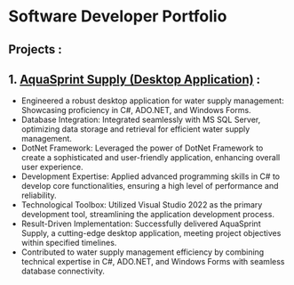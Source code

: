 # Software Developer Portfolio

## Projects :

## 1. [AquaSprint Supply (Desktop Application)](https://github.com/kirankadam123/AquaBilling-System.git) :
* Engineered a robust desktop application for water supply management: Showcasing proficiency in C#, ADO.NET, and Windows Forms.
* Database Integration: Integrated seamlessly with MS SQL Server, optimizing data storage and retrieval for efficient water supply management.
* DotNet Framework: Leveraged the power of DotNet Framework to create a sophisticated and user-friendly application, enhancing overall user experience.
* Development Expertise: Applied advanced programming skills in C# to develop core functionalities, ensuring a high level of performance and reliability.
* Technological Toolbox: Utilized Visual Studio 2022 as the primary development tool, streamlining the application development process.
* Result-Driven Implementation: Successfully delivered AquaSprint Supply, a cutting-edge desktop application, meeting project objectives within specified timelines.
* Contributed to water supply management efficiency by combining technical expertise in C#, ADO.NET, and Windows Forms with seamless database connectivity.
